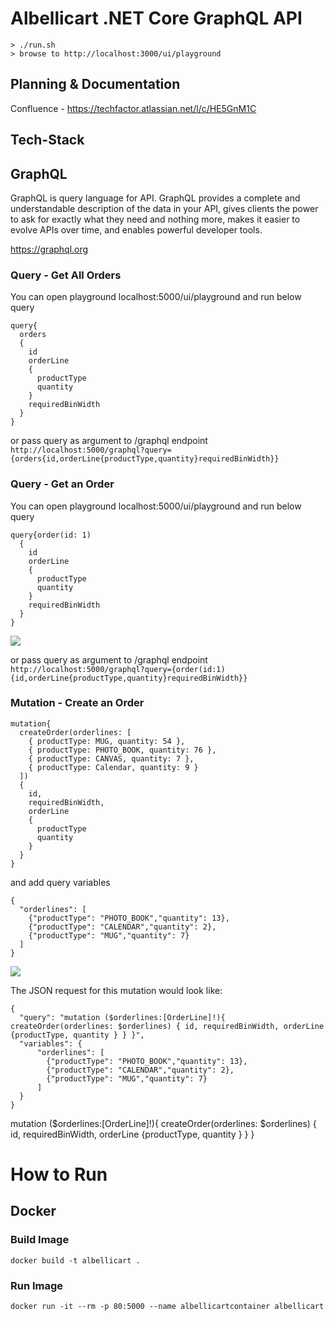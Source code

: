 
# Albellicart .NET Core GraphQL API

```
> ./run.sh
> browse to http://localhost:3000/ui/playground
```

## Planning & Documentation
Confluence - https://techfactor.atlassian.net/l/c/HE5GnM1C

## Tech-Stack



## GraphQL

GraphQL is query language for API.
GraphQL provides a complete and understandable description of the data in your API, gives clients the power to ask for exactly what they need and nothing more, 
makes it easier to evolve APIs over time, and enables powerful developer tools.

https://graphql.org

### Query - Get All Orders

You can open playground localhost:5000/ui/playground and run below query
``` 
query{
  orders
  {
    id
    orderLine
    {
      productType
      quantity
    }
    requiredBinWidth
  }
} 
```

or pass query as argument to /graphql endpoint
``` http://localhost:5000/graphql?query={orders{id,orderLine{productType,quantity}requiredBinWidth}} ```


### Query - Get an Order

You can open playground localhost:5000/ui/playground and run below query
``` 
query{order(id: 1)
  {
    id
    orderLine
    {
      productType
      quantity
    }
    requiredBinWidth
  }
} 
```

![](img/getOrder.jpg)

or pass query as argument to /graphql endpoint
``` http://localhost:5000/graphql?query={order(id:1){id,orderLine{productType,quantity}requiredBinWidth}} ```

### Mutation - Create an Order

```
mutation{
  createOrder(orderlines: [
    { productType: MUG, quantity: 54 },
    { productType: PHOTO_BOOK, quantity: 76 },
    { productType: CANVAS, quantity: 7 },
    { productType: Calendar, quantity: 9 }
  ])
  {
    id,
    requiredBinWidth,
    orderLine
    {
      productType
      quantity
    }
  }
}
```
and add query variables

```
{
  "orderlines": [
    {"productType": "PHOTO_BOOK","quantity": 13},
    {"productType": "CALENDAR","quantity": 2},
    {"productType": "MUG","quantity": 7}
  ]
}
```

![](img/createOrder.jpg)

The JSON request for this mutation would look like:
```
{
  "query": "mutation ($orderlines:[OrderLine]!){ createOrder(orderlines: $orderlines) { id, requiredBinWidth, orderLine {productType, quantity } } }",
  "variables": {
      "orderlines": [
        {"productType": "PHOTO_BOOK","quantity": 13},
        {"productType": "CALENDAR","quantity": 2},
        {"productType": "MUG","quantity": 7}
      ]
  }
}
```
mutation ($orderlines:[OrderLine]!){ createOrder(orderlines: $orderlines) { id, requiredBinWidth, orderLine {productType, quantity } } }

# How to Run

## Docker

### Build Image

```docker build -t albellicart .```

### Run Image

```docker run -it --rm -p 80:5000 --name albellicartcontainer albellicart```


